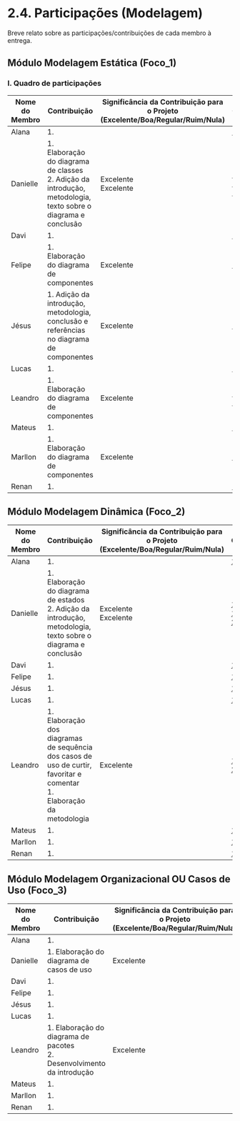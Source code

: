 # 2.4. Participações (Modelagem)

Breve relato sobre as participações/contribuições de cada membro à entrega.

<!-- Observações da professora: -->
<!-- |Nome do Membro | Contribuição | Significância da Contribuição para o Projeto (Excelente/Boa/Regular/Ruim/Nula) | Comprobatórios Claros (com link)

EXEMPLO:
| Fulano | 1. Participação na elaboração do Diagrama de Atividades. | Boa | Registro nos Versionamentos do Documento de Modelagem Dinâmica, conforme (link).

TODOS DEVEM PARTICIPAR, MOSTRANDO SEUS PONTOS DE VISTA E COMO COLABORARAM NESSA ETAPA DA ENTREGA COM COMPROBATÓRIOS. -->

## Módulo Modelagem Estática (Foco_1)

### I. Quadro de participações

| Nome do Membro | Contribuição                                                                             | Significância da Contribuição para o Projeto <br> (Excelente/Boa/Regular/Ruim/Nula) | Comprobatórios                                                                                                                                                                                                |
| -------------- | ---------------------------------------------------------------------------------------- | ----------------------------------------------------------------------------------- | ------------------------------------------------------------------------------------------------------------------------------------------------------------------------------------------------------------- |
| Alana          | 1. <br>                                                                                  |                                                                                     | [1. ](#) <br>                                                                                                                                                                                                 |
| Danielle       | 1. Elaboração do diagrama de classes <br> 2. Adição da introdução, metodologia, texto sobre o diagrama e conclusão    |  Excelente <br> Excelente <br>      |  [1. Gravação](https://drive.google.com/file/d/1Mgnb5POQBL-YGM_moiSob5H4-NMkT112/view?usp=drive_link) <br> [1. Commit](#) <br> [2. Commit](#) <br>    |
| Davi           | 1. <br>                                                                                  |                                                                                     | [1. ](#) <br>                                                                                                                                                                                                 |
| Felipe         | 1. Elaboração do diagrama de componentes <br>                                            | Excelente                                                                           | [1. ]() <br>                                                                                                                                                                                                  |
| Jésus          | 1. Adição da introdução, metodologia, conclusão e referências no diagrama de componentes | Excelente                                                                           | [1. ]() <br>                                                                                                                                                                                                  |
| Lucas          | 1. <br>                                                                                  |                                                                                     | [1. ](#) <br>                                                                                                                                                                                                 |
| Leandro        | 1. Elaboração do diagrama de componentes <br>                                            | Excelente                                                                           | [1. Gravação](https://drive.google.com/file/d/1nrjE8y-wmhvA9KtpHx0_d3rK6yz3P3x8/view?usp=sharing) <br> [2. Gravação](https://drive.google.com/file/d/1GDof-AXUX33EcIujGPzXRo3-WjnhfFVU/view?usp=sharing) <br> |
| Mateus         | 1. <br>                                                                                  |                                                                                     | [1. ](#) <br>                                                                                                                                                                                                 |
| Marllon        | 1. Elaboração do diagrama de componentes <br>                                            | Excelente                                                                           | [1. ]() <br>                                                                                                                                                                                                  |
| Renan          | 1. <br>                                                                                  |                                                                                     | [1. ](#) <br>                                                                                                                                                                                                 |

## Módulo Modelagem Dinâmica (Foco_2)

| Nome do Membro | Contribuição                                                                                                                     | Significância da Contribuição para o Projeto <br> (Excelente/Boa/Regular/Ruim/Nula) | Comprobatórios                          |
| -------------- | -------------------------------------------------------------------------------------------------------------------------------- | ----------------------------------------------------------------------------------- | --------------------------------------- |
| Alana          | 1. <br>                                                                                                                          |                                                                                     | [1. ](#) <br>                           |
| Danielle       | 1. Elaboração do diagrama de estados <br> 2. Adição da introdução, metodologia, texto sobre o diagrama e conclusão |   Excelente <br> Excelente <br>     | [1. Gravação](https://drive.google.com/file/d/179eTha9lBJC3YQ-kma0HoA75WbZ05pKg/view?usp=drive_link) <br> [1. Commit](#) <br> [2. Commit](#) <br>  |
| Davi           | 1. <br>                                                                                                                          |                                                                                     | [1. ](#) <br>                           |
| Felipe         | 1. <br>                                                                                                                          |                                                                                     | [1. ](#) <br>                           |
| Jésus          | 1. <br>                                                                                                                          |                                                                                     | [1. ](#) <br>                           |
| Lucas          | 1. <br>                                                                                                                          |                                                                                     | [1. ](#) <br>                           |
| Leandro        | 1. Elaboração dos diagramas de sequência dos casos de uso de curtir, favoritar e comentar <br> 1. Elaboração da metodologia <br> | Excelente                                                                           | [1. Commit](#) <br> [2. Commit](#) <br> |
| Mateus         | 1. <br>                                                                                                                          |                                                                                     | [1. ](#) <br>                           |
| Marllon        | 1. <br>                                                                                                                          |                                                                                     | [1. ](#) <br>                           |
| Renan          | 1. <br>                                                                                                                          |                                                                                     | [1. ](#) <br>                           |

## Módulo Modelagem Organizacional OU Casos de Uso (Foco_3)

| Nome do Membro | Contribuição                                                               | Significância da Contribuição para o Projeto <br> (Excelente/Boa/Regular/Ruim/Nula) | Comprobatórios                            |
| -------------- | -------------------------------------------------------------------------- | ----------------------------------------------------------------------------------- | ----------------------------------------- |
| Alana          | 1. <br>                                                                    |                                                                                     | [1. ](#) <br>                             |
| Danielle       |  1. Elaboração do diagrama de casos de uso | Excelente <br> | [1. Commit](#) <br> |
| Davi           | 1. <br>                                                                    |                                                                                     | [1. ](#) <br>                             |
| Felipe         | 1. <br>                                                                    |                                                                                     | [1. ](#) <br>                             |
| Jésus          | 1. <br>                                                                    |                                                                                     | [1. ](#) <br>                             |
| Lucas          | 1. <br>                                                                    |                                                                                     | [1. ](#) <br>                             |
| Leandro        | 1. Elaboração do diagrama de pacotes <br> 2. Desenvolvimento da introdução | Excelente                                                                           | [1. Gravação](#) <br> [2. Commit](#) <br> |
| Mateus         | 1. <br>                                                                    |                                                                                     | [1. ](#) <br>                             |
| Marllon        | 1. <br>                                                                    |                                                                                     | [1. ](#) <br>                             |
| Renan          | 1. <br>                                                                    |                                                                                     | [1. ](#) <br>                             |

